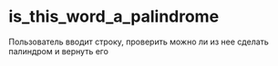 # is_this_word_a_palindrome
Пользователь вводит строку, проверить можно ли из нее сделать палиндром и вернуть его
